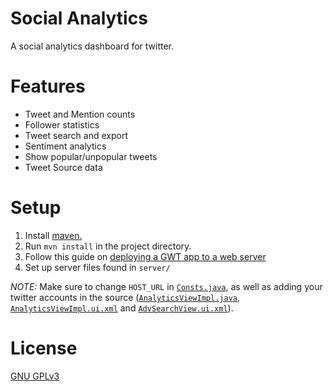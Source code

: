 Social Analytics
================

A social analytics dashboard for twitter.

Features
========

* Tweet and Mention counts
* Follower statistics
* Tweet search and export
* Sentiment analytics
* Show popular/unpopular tweets
* Tweet Source data

Setup
=====

1. Install [maven.](https://maven.apache.org/)
2. Run `mvn install` in the project directory.
3. Follow this guide on [deploying a GWT app to a web server](http://www.gwtproject.org/doc/latest/DevGuideDeploying.html#DevGuideDeployingWebServer)
4. Set up server files found in `server/`

*NOTE:* Make sure to change `HOST_URL` in [`Consts.java`](src/main/java/gov/wa/wsdot/apps/analytics/util/Consts.java), as well as adding your twitter accounts in the source ([`AnalyticsViewImpl.java`](/src/main/java/gov/wa/wsdot/apps/analytics/client/activities/twitter/AnalyticsViewImpl.java), [`AnalyticsViewImpl.ui.xml`](src/main/java/gov/wa/wsdot/apps/analytics/client/activities/twitter/AnalyticsViewImpl.ui.xml) and [`AdvSearchView.ui.xml`](src/main/java/gov/wa/wsdot/apps/analytics/client/activities/twitter/view/search/AdvSearchView.ui.xml)).

License
=======

[GNU GPLv3](http://www.gnu.org/licenses/gpl-3.0.txt)
